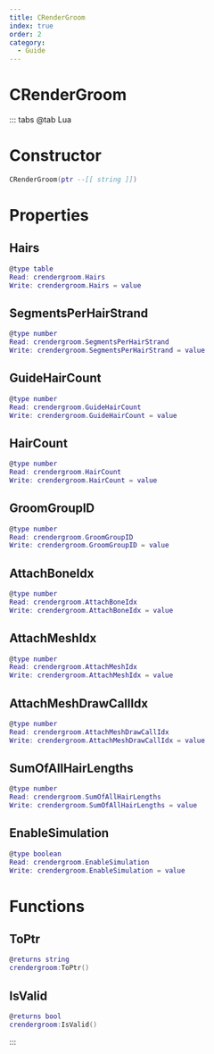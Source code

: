 ```yaml
---
title: CRenderGroom
index: true
order: 2
category:
  - Guide
---
```


# CRenderGroom

::: tabs
@tab Lua
# Constructor
```lua
CRenderGroom(ptr --[[ string ]])
```
# Properties
## Hairs 
```lua
@type table
Read: crendergroom.Hairs
Write: crendergroom.Hairs = value
```
## SegmentsPerHairStrand 
```lua
@type number
Read: crendergroom.SegmentsPerHairStrand
Write: crendergroom.SegmentsPerHairStrand = value
```
## GuideHairCount 
```lua
@type number
Read: crendergroom.GuideHairCount
Write: crendergroom.GuideHairCount = value
```
## HairCount 
```lua
@type number
Read: crendergroom.HairCount
Write: crendergroom.HairCount = value
```
## GroomGroupID 
```lua
@type number
Read: crendergroom.GroomGroupID
Write: crendergroom.GroomGroupID = value
```
## AttachBoneIdx 
```lua
@type number
Read: crendergroom.AttachBoneIdx
Write: crendergroom.AttachBoneIdx = value
```
## AttachMeshIdx 
```lua
@type number
Read: crendergroom.AttachMeshIdx
Write: crendergroom.AttachMeshIdx = value
```
## AttachMeshDrawCallIdx 
```lua
@type number
Read: crendergroom.AttachMeshDrawCallIdx
Write: crendergroom.AttachMeshDrawCallIdx = value
```
## SumOfAllHairLengths 
```lua
@type number
Read: crendergroom.SumOfAllHairLengths
Write: crendergroom.SumOfAllHairLengths = value
```
## EnableSimulation 
```lua
@type boolean
Read: crendergroom.EnableSimulation
Write: crendergroom.EnableSimulation = value
```
# Functions
## ToPtr
```lua
@returns string
crendergroom:ToPtr()
```
## IsValid
```lua
@returns bool
crendergroom:IsValid()
```

:::
